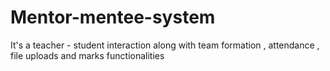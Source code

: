 # Mentor-mentee-system
It's a teacher - student interaction along with team formation , attendance , file uploads and marks functionalities

